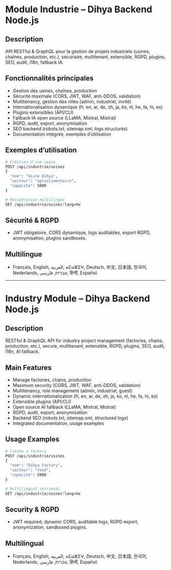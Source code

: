# Module Industrie – Dihya Backend Node.js

## Description
API RESTful & GraphQL pour la gestion de projets industriels (usines, chaînes, production, etc.), sécurisée, multitenant, extensible, RGPD, plugins, SEO, audit, i18n, fallback IA.

## Fonctionnalités principales
- Gestion des usines, chaînes, production
- Sécurité maximale (CORS, JWT, WAF, anti-DDOS, validation)
- Multitenancy, gestion des rôles (admin, industriel, invité)
- Internationalisation dynamique (fr, en, ar, de, zh, ja, ko, nl, he, fa, hi, es)
- Plugins extensibles (API/CLI)
- Fallback IA open source (LLaMA, Mixtral, Mistral)
- RGPD, audit, export, anonymisation
- SEO backend (robots.txt, sitemap.xml, logs structurés)
- Documentation intégrée, exemples d’utilisation

## Exemples d’utilisation
```bash
# Création d’une usine
POST /api/industrie/usines
{
  "nom": "Usine Dihya",
  "secteur": "agroalimentaire",
  "capacite": 5000
}

# Récupération multilingue
GET /api/industrie/usines?lang=he
```

## Sécurité & RGPD
- JWT obligatoire, CORS dynamique, logs auditables, export RGPD, anonymisation, plugins sandboxés.

## Multilingue
- Français, English, العربية, ⴰⵎⴰⵣⵉⵖ, Deutsch, 中文, 日本語, 한국어, Nederlands, עברית, فارسی, हिन्दी, Español.

---

# Industry Module – Dihya Backend Node.js

## Description
RESTful & GraphQL API for industry project management (factories, chains, production, etc.), secure, multitenant, extensible, RGPD, plugins, SEO, audit, i18n, AI fallback.

## Main Features
- Manage factories, chains, production
- Maximum security (CORS, JWT, WAF, anti-DDOS, validation)
- Multitenancy, role management (admin, industrial, guest)
- Dynamic internationalization (fr, en, ar, de, zh, ja, ko, nl, he, fa, hi, es)
- Extensible plugins (API/CLI)
- Open source AI fallback (LLaMA, Mixtral, Mistral)
- RGPD, audit, export, anonymization
- Backend SEO (robots.txt, sitemap.xml, structured logs)
- Integrated documentation, usage examples

## Usage Examples
```bash
# Create a factory
POST /api/industrie/usines
{
  "nom": "Dihya Factory",
  "secteur": "food",
  "capacite": 5000
}

# Multilingual retrieval
GET /api/industrie/usines?lang=he
```

## Security & RGPD
- JWT required, dynamic CORS, auditable logs, RGPD export, anonymization, sandboxed plugins.

## Multilingual
- Français, English, العربية, ⴰⵎⴰⵣⵉⵖ, Deutsch, 中文, 日本語, 한국어, Nederlands, עברית, فارسی, हिन्दी, Español.
